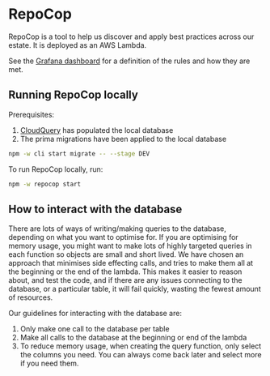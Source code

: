 # RepoCop

RepoCop is a tool to help us discover and apply best practices across our estate.
It is deployed as an AWS Lambda.

See the [Grafana dashboard](https://metrics.gutools.co.uk/d/2uaV8PiIz/repocop?orgId=1) for a definition of the rules and how they are met.

## Running RepoCop locally

Prerequisites:

1. [CloudQuery](../dev-environment/README.md) has populated the local database
2. The prima migrations have been applied to the local database
```bash
npm -w cli start migrate -- --stage DEV
```


To run RepoCop locally, run:

```bash
npm -w repocop start
```

## How to interact with the database

There are lots of ways of writing/making queries to the database, depending on what you want to optimise for. If you are optimising for memory usage, you might want to make lots of highly targeted queries in each function so objects are small and short lived. We have chosen an approach that minimises side effecting calls, and tries to make them all at the beginning or the end of the lambda. This makes it easier to reason about, and test the code, and if there are any issues connecting to the database, or a particular table, it will fail quickly, wasting the fewest amount of resources.

Our guidelines for interacting with the database are:

1. Only make one call to the database per table
2. Make all calls to the database at the beginning or end of the lambda
3. To reduce memory usage, when creating the query function, only select the columns you need. You can always come back later and select more if you need them.
